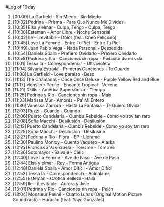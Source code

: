 #Log of 10 day

1. [00:00] La Garfield - Sin Miedo - Sin Miedo
1. [10:32] Pedrina - Prisma - Para Que Nunca Me Olvides
1. [10:35] Elsa y elmar - Culpa, Tengo - Culpa, Tengo
1. [10:38] Esteman - Amor Libre - Noche Sensorial
1. [10:42] Ile - iLevitable - Dolor (feat. Cheo Feliciano)
1. [10:45] Love La Femme - Entre Tu Piel - Entre Tu Piel
1. [10:49] Juan Pablo Vega - Nada Personal - Despedida
1. [10:54] Daniela Spalla - Prefiero Olvidarlo - Prefiero Olvidarlo
1. [10:58] Pedrina y Rio - Canciones sin ropa - Pedacito de mi vida
1. [11:01] Tessa Ia - Correspondencia - Ultravioleta
1. [11:04] Silvana Estrada - Primeras Canciones - Te Guardo
1. [11:08] La Garfield - Love paraíso - Beso
1. [11:13] The Chamanas - Once Once Deluxe - Purple Yellow Red and Blue
1. [11:17] Monsieur Periné - Encanto Tropical - Veneno
1. [11:21] Okills - América Supersónica - Tiempo
1. [11:25] Pedrina y Rio - Canciones sin ropa - Malo
1. [11:33] Marissa Mur - Amores - Pa' Mi Entero
1. [11:36] Vanessa Zamora - Hasta La Fantasía - Te Quiero Olvidar
1. [12:03] Ruzzi - Cuando - Cuando
1. [12:06] Puerto Candelaria - Cumbia Rebelde - Como yo soy tan raro
1. [12:08] Sofia Macchi - Desilusión - Desilusión
1. [12:12] Puerto Candelaria - Cumbia Rebelde - Como yo soy tan raro
1. [12:25] Sofia Macchi - Desilusión - Desilusión
1. [12:27] Pedrina y Rio - Flora - EP - Llórame
1. [12:30] Paulino Monroy - Cuento Vaquero - Alaska
1. [12:33] Francisca Valenzuela - Tómame - Tómame
1. [12:36] Sotomayor - Salvaje - Cielo
1. [12:40] Love La Femme - Ave de Paso - Ave de Paso
1. [12:44] Elsa y elmar - Rey - Forma Antigua
1. [12:48] Daniela Spalla - Amor Difícil - Amor Difícil
1. [12:52] Tessa Ia - Correspondencia - Acicálame
1. [12:55] Esteman - Caótica Belleza - Baila
1. [12:59] Ile - iLevitable - Aurora y José
1. [13:01] Pedrina y Rio - Canciones sin ropa - Pelón
1. [13:04] Monsieur Periné - Cuatro Lunas (Original Motion Picture Soundtrack) - Huracán (feat. Yayo Gonzáles)
